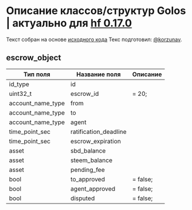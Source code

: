 # Описание классов/структур Golos | актуально для [hf 0.17.0](https://github.com/GolosChain/golos/releases/tag/v0.17.0)
Текст собран на основе [исходного кода](https://github.com/GolosChain/golos/tree/master/libraries/chain/include/golos/chain/steem_objects.hpp)
Текс подготовил: [@korzunav](https://golos.io/@korzunav).
## escrow_object


|Тип поля|Название поля|Описание|
|--------|-------------|--------|
|id_type|id||
|uint32_t|escrow_id|= 20;|
|account_name_type|from||
|account_name_type|to||
|account_name_type|agent||
|time_point_sec|ratification_deadline||
|time_point_sec|escrow_expiration||
|asset|sbd_balance||
|asset|steem_balance||
|asset|pending_fee||
|bool|to_approved|= false;|
|bool|agent_approved|= false;|
|bool|disputed|= false;|
